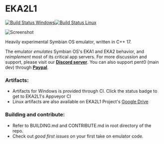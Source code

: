 # EKA2L1 
[![Build Status Windows](https://ci.appveyor.com/api/projects/status/hnm73527hkrfrffm/branch/master?svg=true)](https://ci.appveyor.com/project/bentokun/eka2l1-mjiuq)[![Build Status Linux](https://travis-ci.org/EKA2L1/EKA2L1.svg?branch=master)](https://travis-ci.org/EKA2L1/EKA2L1)

![Screenshot](https://media.discordapp.net/attachments/463217723934113795/555798169208881164/unknown.png?width=806&height=454)

Heavily experimental Symbian OS emulator, written in C++ 17.

The emulator *emulates* Symbian OS's EKA1 and EKA2 behavior, and *reimplement* most of its critical app servers. For more discussion and support, please visit our [**Discord server**](https://discord.gg/5Bm5SJ9). You can also support pent0 (main dev) through [**Paypal**](https://www.paypal.me/thi573).

### Artifacts:
  * Artifacts for Windows is provided through CI. Click the status badge to get to EKA2L1's Appveyor CI
  * Linux artifacts are also available on EKA2L1 Project's [Google Drive](https://drive.google.com/open?id=1btue5M4wxeSBe_i3w8HH9EuCxhf8knsK)

### Building and contribute:
   * Refer to BUILDING.md and CONTRIBUTE.md in root directory of the repo.
   * Check out *good first issues* on your first take on emulator code.
